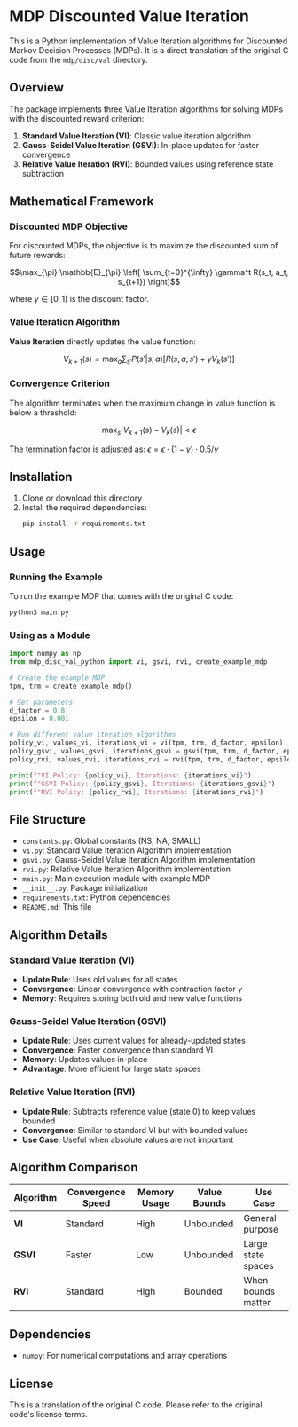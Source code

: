 # MDP Discounted Value Iteration

This is a Python implementation of Value Iteration algorithms for Discounted Markov Decision Processes (MDPs). It is a direct translation of the original C code from the `mdp/disc/val` directory.

## Overview

The package implements three Value Iteration algorithms for solving MDPs with the discounted reward criterion:

1. **Standard Value Iteration (VI)**: Classic value iteration algorithm
2. **Gauss-Seidel Value Iteration (GSVI)**: In-place updates for faster convergence
3. **Relative Value Iteration (RVI)**: Bounded values using reference state subtraction

## Mathematical Framework

### Discounted MDP Objective

For discounted MDPs, the objective is to maximize the discounted sum of future rewards:

$$\max_{\pi} \mathbb{E}_{\pi} \left[ \sum_{t=0}^{\infty} \gamma^t R(s_t, a_t, s_{t+1}) \right]$$

where $\gamma \in [0,1)$ is the discount factor.

### Value Iteration Algorithm

**Value Iteration** directly updates the value function:

$$V_{k+1}(s) = \max_{a} \sum_{s'} P(s'|s, a) \left[ R(s, a, s') + \gamma V_k(s') \right]$$

### Convergence Criterion

The algorithm terminates when the maximum change in value function is below a threshold:

$$\max_s |V_{k+1}(s) - V_k(s)| < \epsilon$$

The termination factor is adjusted as: $\epsilon = \epsilon \cdot (1-\gamma) \cdot 0.5 / \gamma$

## Installation

1. Clone or download this directory
2. Install the required dependencies:
   ```bash
   pip install -r requirements.txt
   ```

## Usage

### Running the Example

To run the example MDP that comes with the original C code:

```bash
python3 main.py
```

### Using as a Module

```python
import numpy as np
from mdp_disc_val_python import vi, gsvi, rvi, create_example_mdp

# Create the example MDP
tpm, trm = create_example_mdp()

# Set parameters
d_factor = 0.8
epsilon = 0.001

# Run different value iteration algorithms
policy_vi, values_vi, iterations_vi = vi(tpm, trm, d_factor, epsilon)
policy_gsvi, values_gsvi, iterations_gsvi = gsvi(tpm, trm, d_factor, epsilon)
policy_rvi, values_rvi, iterations_rvi = rvi(tpm, trm, d_factor, epsilon)

print(f"VI Policy: {policy_vi}, Iterations: {iterations_vi}")
print(f"GSVI Policy: {policy_gsvi}, Iterations: {iterations_gsvi}")
print(f"RVI Policy: {policy_rvi}, Iterations: {iterations_rvi}")
```

## File Structure

- `constants.py`: Global constants (NS, NA, SMALL)
- `vi.py`: Standard Value Iteration Algorithm implementation
- `gsvi.py`: Gauss-Seidel Value Iteration Algorithm implementation
- `rvi.py`: Relative Value Iteration Algorithm implementation
- `main.py`: Main execution module with example MDP
- `__init__.py`: Package initialization
- `requirements.txt`: Python dependencies
- `README.md`: This file

## Algorithm Details

### Standard Value Iteration (VI)

- **Update Rule**: Uses old values for all states
- **Convergence**: Linear convergence with contraction factor $\gamma$
- **Memory**: Requires storing both old and new value functions

### Gauss-Seidel Value Iteration (GSVI)

- **Update Rule**: Uses current values for already-updated states
- **Convergence**: Faster convergence than standard VI
- **Memory**: Updates values in-place
- **Advantage**: More efficient for large state spaces

### Relative Value Iteration (RVI)

- **Update Rule**: Subtracts reference value (state 0) to keep values bounded
- **Convergence**: Similar to standard VI but with bounded values
- **Use Case**: Useful when absolute values are not important

## Algorithm Comparison

| Algorithm | Convergence Speed | Memory Usage | Value Bounds | Use Case |
|-----------|------------------|--------------|--------------|----------|
| **VI** | Standard | High | Unbounded | General purpose |
| **GSVI** | Faster | Low | Unbounded | Large state spaces |
| **RVI** | Standard | High | Bounded | When bounds matter |

## Dependencies

- `numpy`: For numerical computations and array operations

## License

This is a translation of the original C code. Please refer to the original code's license terms. 